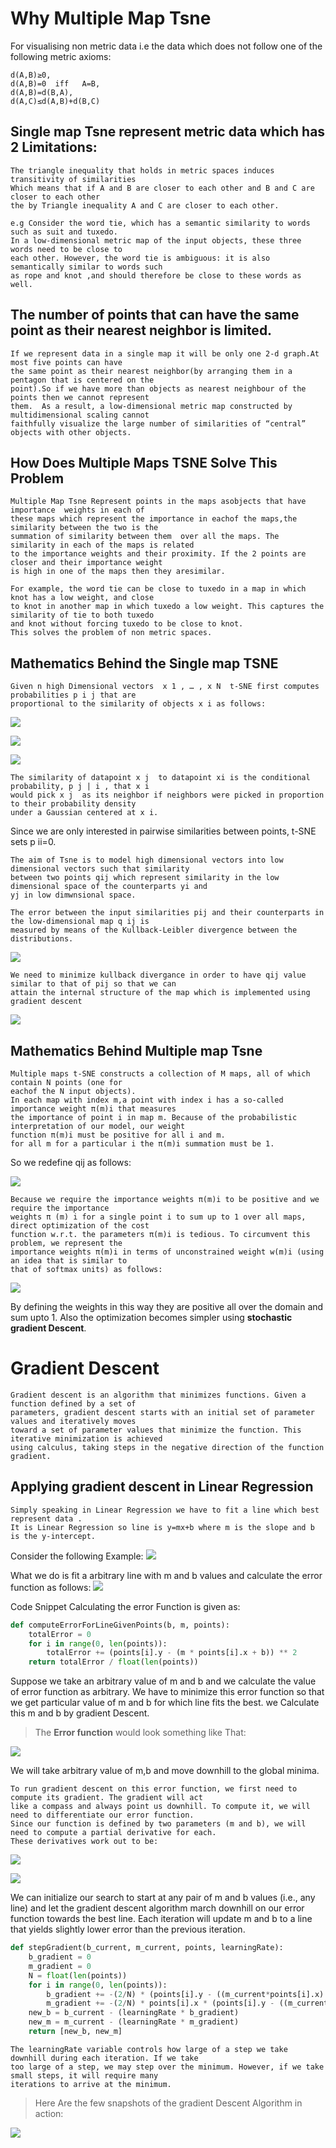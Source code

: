 # Why Multiple Map Tsne
For visualising non metric data i.e the data which does not follow one of the following metric axioms:
```
d(A,B)≥0,
d(A,B)=0  iff   A=B,
d(A,B)=d(B,A),
d(A,C)≤d(A,B)+d(B,C)
```
## Single map Tsne represent metric data which has 2 Limitations:
```
The triangle inequality that holds in metric spaces induces transitivity of similarities 
Which means that if A and B are closer to each other and B and C are closer to each other 
the by Triangle inequality A and C are closer to each other.
```
```
e.g Consider the word tie, which has a semantic similarity to words such as suit and tuxedo.
In a low-dimensional metric map of the input objects, these three words need to be close to 
each other. However, the word tie is ambiguous: it is also semantically similar to words such
as rope and knot ,and should therefore be close to these words as well.
```
## The number of points that can have the same point as their nearest neighbor is limited.
```
If we represent data in a single map it will be only one 2-d graph.At most five points can have
the same point as their nearest neighbor(by arranging them in a pentagon that is centered on the
point).So if we have more than objects as nearest neighbour of the points then we cannot represent 
them.  As a result, a low-dimensional metric map constructed by multidimensional scaling cannot 
faithfully visualize the large number of similarities of “central” objects with other objects.
```
## How Does Multiple Maps TSNE Solve This Problem
```
Multiple Map Tsne Represent points in the maps asobjects that have importance  weights in each of
these maps which represent the importance in eachof the maps,the similarity between the two is the
summation of similarity between them  over all the maps. The similarity in each of the maps is related 
to the importance weights and their proximity. If the 2 points are closer and their importance weight 
is high in one of the maps then they aresimilar.
```
```
For example, the word tie can be close to tuxedo in a map in which knot has a low weight, and close 
to knot in another map in which tuxedo a low weight. This captures the similarity of tie to both tuxedo 
and knot without forcing tuxedo to be close to knot.
This solves the problem of non metric spaces.
```
## Mathematics Behind the Single map TSNE
```
Given n high Dimensional vectors  x 1 , … , x N  t-SNE first computes probabilities p i j that are 
proportional to the similarity of objects x i as follows:
```
![](http://www.sciweavers.org/upload/Tex2Img_1503836598/render.png)

![](http://www.sciweavers.org/upload/Tex2Img_1503836873/render.png)

![](http://www.sciweavers.org/upload/Tex2Img_1503836941/render.png)
```
The similarity of datapoint x j  to datapoint xi is the conditional probability, p j | i , that x i 
would pick x j  as its neighbor if neighbors were picked in proportion to their probability density 
under a Gaussian centered at x i.
```
Since we are only interested in pairwise similarities between points, t-SNE sets p ii=0.
```
The aim of Tsne is to model high dimensional vectors into low dimensional vectors such that similarity 
between two points qij which represent similarity in the low dimensional space of the counterparts yi and 
yj in low dimwnsional space.
```
```
The error between the input similarities pij and their counterparts in the low-dimensional map q ij is 
measured by means of the Kullback-Leibler divergence between the distributions.
```
![](http://www.sciweavers.org/upload/Tex2Img_1503850658/render.png)
```
We need to minimize kullback divergance in order to have qij value similar to that of pij so that we can 
attain the internal structure of the map which is implemented using gradient descent
```
![](http://www.sciweavers.org/upload/Tex2Img_1503832642/render.png)



## Mathematics Behind Multiple map Tsne
```
Multiple maps t-SNE constructs a collection of M maps, all of which contain N points (one for 
eachof the N input objects).
In each map with index m,a point with index i has a so-called importance weight π(m)i that measures 
the importance of point i in map m. Because of the probabilistic interpretation of our model, our weight 
function π(m)i must be positive for all i and m.
for all m for a particular i the π(m)i summation must be 1.
```

So we redefine qij as follows:


![](http://www.sciweavers.org/upload/Tex2Img_1503840704/render.png)


```
Because we require the importance weights π(m)i to be positive and we require the importance 
weights π (m) i for a single point i to sum up to 1 over all maps, direct optimization of the cost 
function w.r.t. the parameters π(m)i is tedious. To circumvent this problem, we represent the 
importance weights π(m)i in terms of unconstrained weight w(m)i (using an idea that is similar to 
that of softmax units) as follows:
```
![](http://www.sciweavers.org/upload/Tex2Img_1503841227/render.png)


By defining the weights in this way they are positive all over the domain and sum upto 1. Also the
optimization becomes simpler using **stochastic gradient Descent**.

# Gradient Descent
```
Gradient descent is an algorithm that minimizes functions. Given a function defined by a set of 
parameters, gradient descent starts with an initial set of parameter values and iteratively moves 
toward a set of parameter values that minimize the function. This iterative minimization is achieved 
using calculus, taking steps in the negative direction of the function gradient.
``` 
## Applying gradient descent in Linear Regression
```
Simply speaking in Linear Regression we have to fit a line which best represent data .
It is Linear Regression so line is y=mx+b where m is the slope and b is the y-intercept.
``` 
Consider the following Example:
![](https://spin.atomicobject.com/wp-content/uploads/points_for_linear_regression1.png)

What we do is fit a arbitrary line with m and b values and calculate the error function as follows:
![](http://www.sciweavers.org/upload/Tex2Img_1503845632/render.png)

Code Snippet Calculating the error Function is given as:
```python 
def computeErrorForLineGivenPoints(b, m, points):
    totalError = 0
    for i in range(0, len(points)):
        totalError += (points[i].y - (m * points[i].x + b)) ** 2
    return totalError / float(len(points))
```
Suppose we take an arbitrary value of m and b  and we calculate the value of error function as arbitrary.
We have to minimize this error function so that we get particular value of m and b for which line fits the 
best. we Calculate this m and b by gradient Descent.
> The **Error function** would look something like That:

![](https://spin.atomicobject.com/wp-content/uploads/gradient_descent_error_surface.png)

We will take arbitrary value of m,b and move downhill to the global minima.
```
To run gradient descent on this error function, we first need to compute its gradient. The gradient will act 
like a compass and always point us downhill. To compute it, we will need to differentiate our error function. 
Since our function is defined by two parameters (m and b), we will need to compute a partial derivative for each. 
These derivatives work out to be:
```
![](http://www.sciweavers.org/upload/Tex2Img_1503846278/render.png)

![](http://www.sciweavers.org/upload/Tex2Img_1503846250/render.png)

We can initialize our search to start at any pair of m and b values (i.e., any line) and let the gradient 
descent algorithm march downhill on our error function towards the best line. Each iteration will update m 
and b to a line that yields slightly lower error than the previous iteration.
```python
def stepGradient(b_current, m_current, points, learningRate):
    b_gradient = 0
    m_gradient = 0
    N = float(len(points))
    for i in range(0, len(points)):
        b_gradient += -(2/N) * (points[i].y - ((m_current*points[i].x) + b_current))
        m_gradient += -(2/N) * points[i].x * (points[i].y - ((m_current * points[i].x) + b_current))
    new_b = b_current - (learningRate * b_gradient)
    new_m = m_current - (learningRate * m_gradient)
    return [new_b, new_m]
```
```
The learningRate variable controls how large of a step we take downhill during each iteration. If we take 
too large of a step, we may step over the minimum. However, if we take small steps, it will require many 
iterations to arrive at the minimum.
```
> Here Are the few snapshots of the gradient Descent Algorithm in action:



![](https://spin.atomicobject.com/wp-content/uploads/gradient_descent_search1.png)
